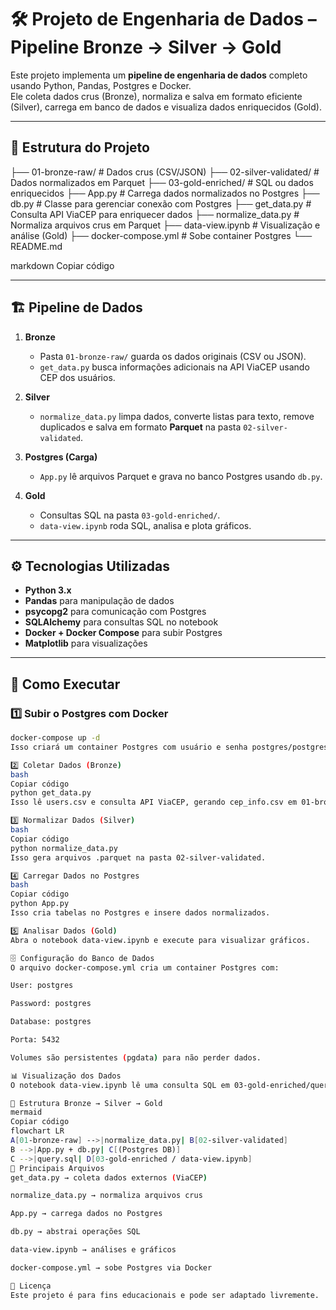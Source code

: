 # 🛠️ Projeto de Engenharia de Dados – Pipeline Bronze → Silver → Gold

Este projeto implementa um **pipeline de engenharia de dados** completo usando Python, Pandas, Postgres e Docker.  
Ele coleta dados crus (Bronze), normaliza e salva em formato eficiente (Silver), carrega em banco de dados e visualiza dados enriquecidos (Gold).

---

## 📑 Estrutura do Projeto

├── 01-bronze-raw/ # Dados crus (CSV/JSON)
├── 02-silver-validated/ # Dados normalizados em Parquet
├── 03-gold-enriched/ # SQL ou dados enriquecidos
├── App.py # Carrega dados normalizados no Postgres
├── db.py # Classe para gerenciar conexão com Postgres
├── get_data.py # Consulta API ViaCEP para enriquecer dados
├── normalize_data.py # Normaliza arquivos crus em Parquet
├── data-view.ipynb # Visualização e análise (Gold)
├── docker-compose.yml # Sobe container Postgres
└── README.md

markdown
Copiar código

---

## 🏗️ Pipeline de Dados

1. **Bronze**  
   - Pasta `01-bronze-raw/` guarda os dados originais (CSV ou JSON).  
   - `get_data.py` busca informações adicionais na API ViaCEP usando CEP dos usuários.

2. **Silver**  
   - `normalize_data.py` limpa dados, converte listas para texto, remove duplicados e salva em formato **Parquet** na pasta `02-silver-validated`.

3. **Postgres (Carga)**  
   - `App.py` lê arquivos Parquet e grava no banco Postgres usando `db.py`.

4. **Gold**  
   - Consultas SQL na pasta `03-gold-enriched/`.  
   - `data-view.ipynb` roda SQL, analisa e plota gráficos.

---

## ⚙️ Tecnologias Utilizadas

- **Python 3.x**  
- **Pandas** para manipulação de dados  
- **psycopg2** para comunicação com Postgres  
- **SQLAlchemy** para consultas SQL no notebook  
- **Docker + Docker Compose** para subir Postgres  
- **Matplotlib** para visualizações  

---

## 🚀 Como Executar

### 1️⃣ Subir o Postgres com Docker
```bash
docker-compose up -d
Isso criará um container Postgres com usuário e senha postgres/postgres na porta 5432.

2️⃣ Coletar Dados (Bronze)
bash
Copiar código
python get_data.py
Isso lê users.csv e consulta API ViaCEP, gerando cep_info.csv em 01-bronze-raw.

3️⃣ Normalizar Dados (Silver)
bash
Copiar código
python normalize_data.py
Isso gera arquivos .parquet na pasta 02-silver-validated.

4️⃣ Carregar Dados no Postgres
bash
Copiar código
python App.py
Isso cria tabelas no Postgres e insere dados normalizados.

5️⃣ Analisar Dados (Gold)
Abra o notebook data-view.ipynb e execute para visualizar gráficos.

🗄️ Configuração do Banco de Dados
O arquivo docker-compose.yml cria um container Postgres com:

User: postgres

Password: postgres

Database: postgres

Porta: 5432

Volumes são persistentes (pgdata) para não perder dados.

📊 Visualização dos Dados
O notebook data-view.ipynb lê uma consulta SQL em 03-gold-enriched/query.sql, gera um DataFrame Pandas e plota gráficos como distribuição por ano de nascimento.

📂 Estrutura Bronze → Silver → Gold
mermaid
Copiar código
flowchart LR
A[01-bronze-raw] -->|normalize_data.py| B[02-silver-validated]
B -->|App.py + db.py| C[(Postgres DB)]
C -->|query.sql| D[03-gold-enriched / data-view.ipynb]
🔑 Principais Arquivos
get_data.py → coleta dados externos (ViaCEP)

normalize_data.py → normaliza arquivos crus

App.py → carrega dados no Postgres

db.py → abstrai operações SQL

data-view.ipynb → análises e gráficos

docker-compose.yml → sobe Postgres via Docker

📝 Licença
Este projeto é para fins educacionais e pode ser adaptado livremente.